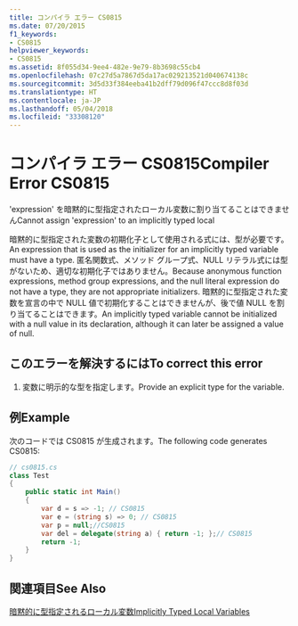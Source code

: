 ```yaml
---
title: コンパイラ エラー CS0815
ms.date: 07/20/2015
f1_keywords:
- CS0815
helpviewer_keywords:
- CS0815
ms.assetid: 8f055d34-9ee4-482e-9e79-8b3698c55cb4
ms.openlocfilehash: 07c27d5a7867d5da17ac029213521d040674138c
ms.sourcegitcommit: 3d5d33f384eeba41b2dff79d096f47ccc8d8f03d
ms.translationtype: HT
ms.contentlocale: ja-JP
ms.lasthandoff: 05/04/2018
ms.locfileid: "33308120"
---
```

# <a name="compiler-error-cs0815"></a><span data-ttu-id="3d401-102">コンパイラ エラー CS0815</span><span class="sxs-lookup"><span data-stu-id="3d401-102">Compiler Error CS0815</span></span>
<span data-ttu-id="3d401-103">'expression' を暗黙的に型指定されたローカル変数に割り当てることはできません</span><span class="sxs-lookup"><span data-stu-id="3d401-103">Cannot assign 'expression' to an implicitly typed local</span></span>  
  
 <span data-ttu-id="3d401-104">暗黙的に型指定された変数の初期化子として使用される式には、型が必要です。</span><span class="sxs-lookup"><span data-stu-id="3d401-104">An expression that is used as the initializer for an implicitly typed variable must have a type.</span></span> <span data-ttu-id="3d401-105">匿名関数式、メソッド グループ式、NULL リテラル式には型がないため、適切な初期化子ではありません。</span><span class="sxs-lookup"><span data-stu-id="3d401-105">Because anonymous function expressions, method group expressions, and the null literal expression do not have a type, they are not appropriate initializers.</span></span> <span data-ttu-id="3d401-106">暗黙的に型指定された変数を宣言の中で NULL 値で初期化することはできませんが、後で値 NULL を割り当てることはできます。</span><span class="sxs-lookup"><span data-stu-id="3d401-106">An implicitly typed variable cannot be initialized with a null value in its declaration, although it can later be assigned a value of null.</span></span>  
  
## <a name="to-correct-this-error"></a><span data-ttu-id="3d401-107">このエラーを解決するには</span><span class="sxs-lookup"><span data-stu-id="3d401-107">To correct this error</span></span>  
  
1.  <span data-ttu-id="3d401-108">変数に明示的な型を指定します。</span><span class="sxs-lookup"><span data-stu-id="3d401-108">Provide an explicit type for the variable.</span></span>  
  
## <a name="example"></a><span data-ttu-id="3d401-109">例</span><span class="sxs-lookup"><span data-stu-id="3d401-109">Example</span></span>  
 <span data-ttu-id="3d401-110">次のコードでは CS0815 が生成されます。</span><span class="sxs-lookup"><span data-stu-id="3d401-110">The following code generates CS0815:</span></span>  
  
```csharp  
// cs0815.cs  
class Test  
{  
    public static int Main()  
    {  
        var d = s => -1; // CS0815  
        var e = (string s) => 0; // CS0815  
        var p = null;//CS0815  
        var del = delegate(string a) { return -1; };// CS0815  
        return -1;  
    }  
}  
```  
  
## <a name="see-also"></a><span data-ttu-id="3d401-111">関連項目</span><span class="sxs-lookup"><span data-stu-id="3d401-111">See Also</span></span>  
 [<span data-ttu-id="3d401-112">暗黙的に型指定されるローカル変数</span><span class="sxs-lookup"><span data-stu-id="3d401-112">Implicitly Typed Local Variables</span></span>](../../csharp/programming-guide/classes-and-structs/implicitly-typed-local-variables.md)

